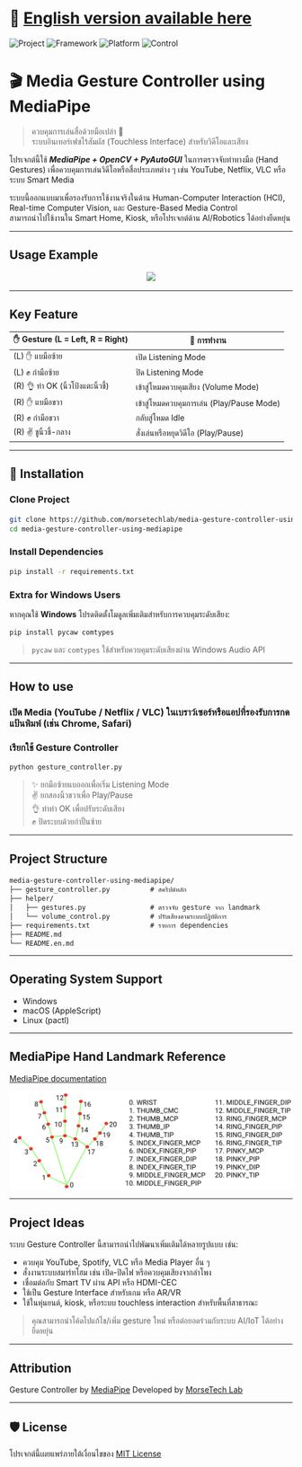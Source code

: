 # 📘 [English version available here](README.en.md)

![Project](https://img.shields.io/badge/Project-Media%20Gesture%20Controller-blueviolet?style=for-the-badge)
![Framework](https://img.shields.io/badge/Framework-MediaPipe%20%2B%20OpenCV-orange?style=for-the-badge)
![Platform](https://img.shields.io/badge/Platform-Windows%20%7C%20macOS%20%7C%20Linux-success?style=for-the-badge)
![Control](https://img.shields.io/badge/Control-Type:Gesture-informational?style=for-the-badge)

# 🎬 Media Gesture Controller using MediaPipe

> ควบคุมการเล่นสื่อด้วยมือเปล่า 🤚  
> ระบบอินเทอร์เฟซไร้สัมผัส (Touchless Interface) สำหรับวิดีโอและเสียง

โปรเจกต์นี้ใช้ ***MediaPipe + OpenCV + PyAutoGUI*** ในการตรวจจับท่าทางมือ (Hand Gestures) เพื่อควบคุมการเล่นวิดีโอหรือสื่อประเภทต่าง ๆ เช่น YouTube, Netflix, VLC หรือระบบ Smart Media

ระบบนี้ออกแบบมาเพื่อรองรับการใช้งานจริงในด้าน Human-Computer Interaction (HCI), Real-time Computer Vision, และ Gesture-Based Media Control  
สามารถนำไปใช้งานใน Smart Home, Kiosk, หรือโปรเจกต์ด้าน AI/Robotics ได้อย่างยืดหยุ่น

---

## Usage Example

<div align="center">
  <img src="images/output.gif" style="max-width: 100%; height: auto;" />
</div>

---

## Key Feature

| ✋ Gesture (L = Left, R = Right) | 🧠 การทำงาน                                  |
|----------------------------------|-----------------------------------------------|
| (L) ✋ แบมือซ้าย                  | เปิด Listening Mode                           |
| (L) ✊ กำมือซ้าย                  | ปิด Listening Mode                            |
| (R) 👌 ท่า OK (นิ้วโป้งแตะนิ้วชี้) | เข้าสู่โหมดควบคุมเสียง (Volume Mode)        |
| (R) ✋ แบมือขวา                   | เข้าสู่โหมดควบคุมการเล่น (Play/Pause Mode)  |
| (R) ✊ กำมือขวา                   | กลับสู่โหมด Idle                             |
| (R) ✌️ ชูนิ้วชี้-กลาง             | สั่งเล่นหรือหยุดวิดีโอ (Play/Pause)         |

---

## 🚀 Installation

### Clone Project

```bash
git clone https://github.com/morsetechlab/media-gesture-controller-using-mediapipe.git
cd media-gesture-controller-using-mediapipe
```

### Install Dependencies

```bash
pip install -r requirements.txt
```

### Extra for Windows Users

หากคุณใช้ **Windows** โปรดติดตั้งโมดูลเพิ่มเติมสำหรับการควบคุมระดับเสียง:

```bash
pip install pycaw comtypes
```

> `pycaw` และ `comtypes` ใช้สำหรับควบคุมระดับเสียงผ่าน Windows Audio API

---

## How to use

### เปิด Media (YouTube / Netflix / VLC) ในเบราว์เซอร์หรือแอปที่รองรับการกดแป้นพิมพ์ (เช่น Chrome, Safari)

### เรียกใช้ Gesture Controller

```bash
python gesture_controller.py
```

> ✨ ยกมือซ้ายแบออกเพื่อเริ่ม Listening Mode  
> ✌️ ยกสองนิ้วขวาเพื่อ Play/Pause  
> 👌 ทำท่า OK เพื่อปรับระดับเสียง  
> ✊ ปิดระบบด้วยกำปั้นซ้าย

---

## Project Structure

```
media-gesture-controller-using-mediapipe/
├── gesture_controller.py          # สคริปต์หลัก
├── helper/
│   ├── gestures.py                # ตรวจจับ gesture จาก landmark
│   └── volume_control.py          # ปรับเสียงตามระบบปฏิบัติการ
├── requirements.txt               # รายการ dependencies
├── README.md
└── README.en.md
```

---

## Operating System Support

- Windows
- macOS (AppleScript)
- Linux (pactl)

---

## MediaPipe Hand Landmark Reference

[MediaPipe documentation](https://ai.google.dev/edge/mediapipe/solutions/vision/hand_landmarker/python)

<div align="center">
  <img src="images/hand-landmarks.png" style="max-width: 100%; height: auto;" />
</div>

---

## Project Ideas

ระบบ Gesture Controller นี้สามารถนำไปพัฒนาเพิ่มเติมได้หลายรูปแบบ เช่น:

- ควบคุม YouTube, Spotify, VLC หรือ Media Player อื่น ๆ
- สั่งงานระบบสมาร์ทโฮม เช่น เปิด-ปิดไฟ หรือควบคุมเสียงจากลำโพง
- เชื่อมต่อกับ Smart TV ผ่าน API หรือ HDMI-CEC
- ใช้เป็น Gesture Interface สำหรับเกม หรือ AR/VR
- ใช้ในหุ่นยนต์, kiosk, หรือระบบ touchless interaction สำหรับพื้นที่สาธารณะ

> คุณสามารถนำโค้ดไปแก้ไข/เพิ่ม gesture ใหม่ หรือต่อยอดร่วมกับระบบ AI/IoT ได้อย่างยืดหยุ่น

---

## Attribution
Gesture Controller by [MediaPipe](https://mediapipe.dev/)
Developed by [MorseTech Lab](https://www.morsetechlab.com/)

---

## 🛡️ License

โปรเจกต์นี้เผยแพร่ภายใต้เงื่อนไขของ [MIT License](LICENSE)

<!--
tags: Hand Gesture Recognition, MediaPipe, OpenCV, PyAutoGUI, Touchless Control, Human-Computer Interaction, Gesture-based UI, Media Controller, Python Computer Vision, Smart Interface
-->

<!-- Open Graph / Twitter Meta -->
<!--
<meta property="og:title" content="Media Gesture Controller using MediaPipe" />
<meta property="og:description" content="Control media playback with hand gestures using MediaPipe and OpenCV. Ideal for touchless interfaces, HCI, and real-time media applications." />
<meta property="og:image" content="https://raw.githubusercontent.com/morsetechlab/media-gesture-controller/main/images/output.gif" />
<meta property="og:url" content="https://github.com/morsetechlab/media-gesture-controller" />
<meta property="og:type" content="website" />

<meta name="twitter:card" content="summary_large_image" />
<meta name="twitter:title" content="Media Gesture Controller using MediaPipe" />
<meta name="twitter:description" content="Gesture-based media controller built with MediaPipe and OpenCV. Ideal for smart interfaces and hands-free environments." />
<meta name="twitter:image" content="https://raw.githubusercontent.com/morsetechlab/media-gesture-controller/main/images/output.gif" />
-->
